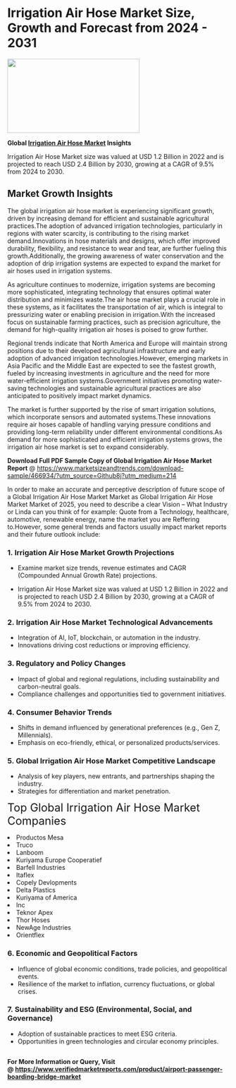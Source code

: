 <H1>Irrigation Air Hose Market Size, Growth and Forecast from 2024 - 2031</H1><img class="aligncenter size-medium wp-image-584254" src="https://thirdeyenews.in/wp-content/uploads/2024/09/Global-Market-Research-300x168.jpeg" alt="" width="300" height="168" /><p><strong>Global&nbsp;<a href="https://www.marketsizeandtrends.com/download-sample/466934/?utm_source=Github8j?utm_medium=214">Irrigation Air Hose Market</a> Insights</strong></p><p>Irrigation Air Hose Market size was valued at USD 1.2 Billion in 2022 and is projected to reach USD 2.4 Billion by 2030, growing at a CAGR of 9.5% from 2024 to 2030.</p><p><h2>Market Growth Insights</h2> <p>The global irrigation air hose market is experiencing significant growth, driven by increasing demand for efficient and sustainable agricultural practices.The adoption of advanced irrigation technologies, particularly in regions with water scarcity, is contributing to the rising market demand.Innovations in hose materials and designs, which offer improved durability, flexibility, and resistance to wear and tear, are further fueling this growth.Additionally, the growing awareness of water conservation and the adoption of drip irrigation systems are expected to expand the market for air hoses used in irrigation systems.</p> <p>As agriculture continues to modernize, irrigation systems are becoming more sophisticated, integrating technology that ensures optimal water distribution and minimizes waste.The air hose market plays a crucial role in these systems, as it facilitates the transportation of air, which is integral to pressurizing water or enabling precision in irrigation.With the increased focus on sustainable farming practices, such as precision agriculture, the demand for high-quality irrigation air hoses is poised to grow further.</p> <p>Regional trends indicate that North America and Europe will maintain strong positions due to their developed agricultural infrastructure and early adoption of advanced irrigation technologies.However, emerging markets in Asia Pacific and the Middle East are expected to see the fastest growth, fueled by increasing investments in agriculture and the need for more water-efficient irrigation systems.Government initiatives promoting water-saving technologies and sustainable agricultural practices are also anticipated to positively impact market dynamics.</p> <p>The market is further supported by the rise of smart irrigation solutions, which incorporate sensors and automated systems.These innovations require air hoses capable of handling varying pressure conditions and providing long-term reliability under different environmental conditions.As demand for more sophisticated and efficient irrigation systems grows, the irrigation air hose market is set to expand considerably.</p> <p><span class=""><strong>Download Full PDF Sample Copy of Global Irrigation Air Hose Market Report</strong> @ <a href="https://www.marketsizeandtrends.com/download-sample/466934/?utm_source=Github8j?utm_medium=214" target="_blank">https://www.marketsizeandtrends.com/download-sample/466934/?utm_source=Github8j?utm_medium=214</a></span></p><p>In order to make an accurate and perceptive description of future scope of a Global&nbsp;Irrigation Air Hose Market Market as Global&nbsp;Irrigation Air Hose Market Market of 2025, you need to describe a clear Vision &ndash; What Industry or Linda can you think of for example: Quote from a Technology, healthcare, automotive, renewable energy, name the market you are Reffering to.However, some general trends and factors usually impact market reports and their future outlook include:</p><h3>1.&nbsp;<strong>Irrigation Air Hose Market Growth Projections</strong></h3><ul><li>Examine market size trends, revenue estimates and CAGR (Compounded Annual Growth Rate) projections.</li><li><p>Irrigation Air Hose Market size was valued at USD 1.2 Billion in 2022 and is projected to reach USD 2.4 Billion by 2030, growing at a CAGR of 9.5% from 2024 to 2030.</p></li></ul><h3>2.&nbsp;<strong>Irrigation Air Hose Market Technological Advancements</strong></h3><ul><li>Integration of AI, IoT, blockchain, or automation in the industry.</li><li>Innovations driving cost reductions or improving efficiency.</li></ul><h3>3.&nbsp;<strong>Regulatory and Policy Changes</strong></h3><ul><li>Impact of global and regional regulations, including sustainability and carbon-neutral goals.</li><li>Compliance challenges and opportunities tied to government initiatives.</li></ul><h3>4.&nbsp;<strong>Consumer Behavior Trends</strong></h3><ul><li>Shifts in demand influenced by generational preferences (e.g., Gen Z, Millennials).</li><li>Emphasis on eco-friendly, ethical, or personalized products/services.</li></ul><h3>5.&nbsp;<strong>Global Irrigation Air Hose Market Competitive Landscape</strong></h3><ul><li>Analysis of key players, new entrants, and partnerships shaping the industry.</li><li>Strategies for differentiation and market penetration.</li></ul><p data-pm-slice="1 1 []"><span style="color: inherit; font-family: inherit; font-size: 25px;">Top Global Irrigation Air Hose Market Companies</span></p><div class="" data-test-id=""><p><li>Productos Mesa</li><li> Truco</li><li> Lanboom</li><li> Kuriyama Europe Cooperatief</li><li> Barfell Industries</li><li> Itaflex</li><li> Copely Devlopments</li><li> Delta Plastics</li><li> Kuriyama of America</li><li> Inc</li><li> Teknor Apex</li><li> Thor Hoses</li><li> NewAge Industries</li><li> Orientflex</li></p></div><h3>6.&nbsp;<strong>Economic and Geopolitical Factors</strong></h3><ul><li>Influence of global economic conditions, trade policies, and geopolitical events.</li><li>Resilience of the market to inflation, currency fluctuations, or global crises.</li></ul><h3>7.&nbsp;<strong>Sustainability and ESG (Environmental, Social, and Governance)</strong></h3><ul><li>Adoption of sustainable practices to meet ESG criteria.</li><li>Opportunities in green technologies and circular economy principles.</li></ul><h2><strong style="font-size: 14px;">For More Information or Query, Visit @&nbsp;</strong><a style="background-color: #ffffff; font-size: 14px;" href="https://www.marketsizeandtrends.com/report/irrigation-air-hose-market/" target="_blank">https://www.verifiedmarketreports.com/product/airport-passenger-boarding-bridge-market</a></h2>